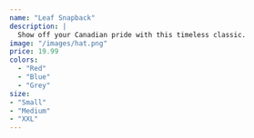 ```yaml
---
name: "Leaf Snapback"
description: |
  Show off your Canadian pride with this timeless classic.
image: "/images/hat.png"
price: 19.99
colors:
  - "Red"
  - "Blue"
  - "Grey"
size:
- "Small"
- "Medium"
- "XXL"
---
```

